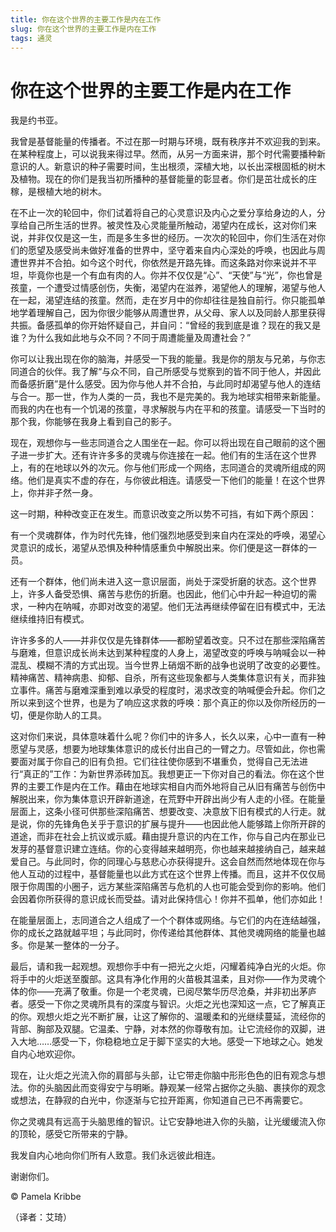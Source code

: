 ```yaml
--- 
title: 你在这个世界的主要工作是内在工作 
slug: 你在这个世界的主要工作是内在工作 
tags: 通灵 
--- 
```

# 你在这个世界的主要工作是内在工作

我是约书亚。

我曾是基督能量的传播者。不过在那一时期与环境，既有秩序并不欢迎我的到来。在某种程度上，可以说我来得过早。然而，从另一方面来讲，那个时代需要播种新意识的人。新意识的种子需要时间，生出根须，深植大地，以长出深根固柢的树木及植物。现在的你们是我当初所播种的基督能量的彰显者。你们是茁壮成长的庄稼，是根植大地的树木。

在不止一次的轮回中，你们试着将自己的心灵意识及内心之爱分享给身边的人，分享给自己所生活的世界。被灵性及心灵能量所触动，渴望内在成长，这对你们来说，并非仅仅是这一生，而是多生多世的经历。一次次的轮回中，你们生活在对你们的愿望及感受尚未做好准备的世界中，坚守着来自内心深处的呼唤，也因此与周遭世界并不合拍。如今这个时代，你依然是开路先锋。而这条路对你来说并不平坦，毕竟你也是一个有血有肉的人。你并不仅仅是“心”、“天使”与“光”，你也曾是孩童，一个遭受过情感创伤，失衡，渴望内在滋养，渴望他人的理解，渴望与他人在一起，渴望连结的孩童。然而，走在岁月中的你却往往是独自前行。你只能孤单地学着理解自己，因为你很少能够从周遭世界，从父母、家人以及同龄人那里获得共振。备感孤单的你开始怀疑自己，并自问：“曾经的我到底是谁？现在的我又是谁？为什么我如此地与众不同？不同于周遭能量及周遭社会？”

你可以让我出现在你的脑海，并感受一下我的能量。我是你的朋友与兄弟，与你志同道合的伙伴。我了解“与众不同，自己所感受与觉察到的皆不同于他人，并因此而备感折磨”是什么感受。因为你与他人并不合拍，与此同时却渴望与他人的连结与合一。那一世，作为人类的一员，我也不是完美的。我为地球实相带来新能量。而我的内在也有一个饥渴的孩童，寻求解脱与内在平和的孩童。请感受一下当时的那个我，你能够在我身上看到自己的影子。

现在，观想你与一些志同道合之人围坐在一起。你可以将出现在自己眼前的这个圈子进一步扩大。还有许许多多的灵魂与你连接在一起。他们有的生活在这个世界上，有的在地球以外的次元。你与他们形成一个网络，志同道合的灵魂所组成的网络。他们是真实不虚的存在，与你彼此相连。请感受一下他们的能量！在这个世界上，你并非孑然一身。

这一时期，种种改变正在发生。而意识改变之所以势不可挡，有如下两个原因：

有一个灵魂群体，作为时代先锋，他们强烈地感受到来自内在深处的呼唤，渴望心灵意识的成长，渴望从恐惧及种种情感重负中解脱出来。你们便是这一群体的一员。

还有一个群体，他们尚未进入这一意识层面，尚处于深受折磨的状态。这个世界上，许多人备受恐惧、痛苦与悲伤的折磨。也因此，他们心中升起一种迫切的需求，一种内在呐喊，亦即对改变的渴望。他们无法再继续停留在旧有模式中，无法继续维持旧有模式。

许许多多的人——并非仅仅是先锋群体——都盼望着改变。只不过在那些深陷痛苦与磨难，但意识成长尚未达到某种程度的人身上，渴望改变的呼唤与呐喊会以一种混乱、模糊不清的方式出现。当今世界上硝烟不断的战争也说明了改变的必要性。精神痛苦、精神病患、抑郁、自杀，所有这些现象都与人类集体意识有关，而非独立事件。痛苦与磨难深重到难以承受的程度时，渴求改变的呐喊便会升起。你们之所以来到这个世界，也是为了响应这求救的呼唤：那个真正的你以及你所经历的一切，便是你助人的工具。

这对你们来说，具体意味着什么呢？你们中的许多人，长久以来，心中一直有一种愿望与灵感，想要为地球集体意识的成长付出自己的一臂之力。尽管如此，你也需要面对属于你自己的旧有负担。它们往往使你感到不堪重负，觉得自己无法进行“真正的”工作：为新世界添砖加瓦。我想更正一下你对自己的看法。你在这个世界的主要工作是内在工作。藉由在地球实相自内而外地将自己从旧有痛苦与创伤中解脱出来，你为集体意识开辟新道途，在荒野中开辟出尚少有人走的小径。在能量层面上，这条小径可供那些深陷痛苦、想要改变、决意放下旧有模式的人行走。就是说，你的先锋角色关乎于意识的扩展与提升——也因此他人能够踏上你所开辟的道途，而非在社会上抗议或示威。藉由提升意识的内在工作，你与自己内在那业已发芽的基督意识建立连结。你的心变得越来越明亮，你也越来越接纳自己，越来越爱自己。与此同时，你的同理心与慈悲心亦获得提升。这会自然而然地体现在你与他人互动的过程中，基督能量也以此方式在这个世界上传播。而且，这并不仅仅局限于你周围的小圈子，远方某些深陷痛苦与危机的人也可能会受到你的影响。他们会因着你所获得的意识成长而受益。请对此保持信心！你并不孤单，他们亦如此！

在能量层面上，志同道合之人组成了一个个群体或网络。与它们的内在连结越强，你的成长之路就越平坦；与此同时，你传递给其他群体、其他灵魂网络的能量也越多。你是某一整体的一分子。

最后，请和我一起观想。观想你手中有一把光之火炬，闪耀着纯净白光的火炬。你将手中的火炬送至腹部。这具有净化作用的火苗极其温柔，且对你——作为灵魂个体的你——充满了敬重。你是一个老灵魂，已阅尽繁华历尽沧桑，并非初出茅庐者。感受一下你之灵魂所具有的深度与智识。火炬之光也深知这一点，它了解真正的你。观想火炬之光不断扩展，让这了解你的、温暖柔和的光继续蔓延，流经你的背部、胸部及双腿。它温柔、宁静，对本然的你尊敬有加。让它流经你的双脚，进入大地……感受一下，你稳稳地立足于脚下坚实的大地。感受一下地球之心。她发自内心地欢迎你。

现在，让火炬之光流入你的肩部与头部，让它带走你脑中形形色色的旧有观念与想法。你的头脑因此而变得安宁与明晰。静观某一经常占据你之头脑、裹挟你的观念或想法，在静寂的白光中，你逐渐与它拉开距离，你知道自己已不再需要它。

你之灵魂具有远高于头脑思维的智识。让它安静地进入你的头脑，让光缓缓流入你的顶轮，感受它所带来的宁静。

我发自内心地向你们所有人致意。我们永远彼此相连。

谢谢你们。

© Pamela Kribbe

（译者：艾琦）